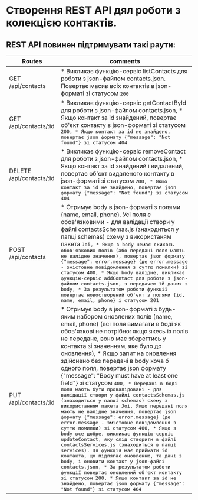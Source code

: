 # Створення REST API дял роботи з колекцією контактів.

## REST API повинен підтримувати такі раути:

| Routes                | comments                                                                                                                                  |
| --------------------- | ----------------------------------------------------------------------------------------------------------------------------------------- |
| GET /api/contacts     | * Викликає функцію-сервіс listContacts для роботи з json-файлом contacts.json. Повертає масив всіх контактів в json-форматі зі статусом <kbd>200<kbd> |
| GET /api/contacts/:id | * Викликає функцію-сервіс getContactById для роботи з json-файлом contacts.json, * Якщо контакт за id знайдений, повертає об'єкт контакту в json-форматі зі статусом <kbd>200<kbd>, * Якщо контакт за id не знайдено, повертає json формату {"message": "Not found"} зі статусом <kbd>404<kbd> |
| DELETE /api/contacts/:id | * Викликає функцію-сервіс removeContact для роботи з json-файлом contacts.json, * Якщо контакт за id знайдений і видалений, повертає об'єкт видаленого контакту в json-форматі зі статусом <kbd>200<kbd>, * Якщо контакт за id не знайдено, повертає json формату {"message": "Not found"} зі статусом <kbd>404<kbd> |
| POST /api/contacts | * Отримує body в json-форматі з полями {name, email, phone}. Усі поля є обов'язковими - для валідації створи у файлі contactsSchemas.js (знаходиться у папці schemas) схему з використаням пакета <kbd>Joi<kbd>, * Якщо в body немає якихось обов'язкових полів (або передані поля мають не валідне значення), повертає json формату {"message": error.message} (де error.message - змістовне повідомлення з суттю помилки) зі статусом <kbd>400<kbd>, * Якщо body валідне, викликає функцію-сервіс addContact для роботи з json-файлом contacts.json, з передачею їй даних з body, * За результатом роботи функції повертає новостворений об'єкт з полями {id, name, email, phone} і статусом <kbd>201<kbd> |
| PUT /api/contacts/:id | * Отримує body в json-форматі з будь-яким набором оновлених полів (name, email, phone) (всі поля вимагати в боді як обов'язкові не потрібно: якщо якесь із полів не передане, воно має зберегтись у контакта зі значенням, яке було до оновлення), * Якщо запит на оновлення здійснено без передачі в body хоча б одного поля, повертає json формату {"message": "Body must have at least one field"} зі статусом <kbd>400<kbd>, * Передані в боді поля мають бути провалідовані - для валідації створи у файлі contactsSchemas.js (знаходиться у папці schemas) схему з використанням пакета <kbd>Joi<kbd>. Якщо передані поля мають не валідне значення, повертає json формату {"message": error.message} (де error.message - змістовне повідомлення з суттю помилки) зі статусом <kbd>400<kbd>, * Якщо з body все добре, викликає функцію-сервіс updateContact, яку слід створити в файлі contactsServices.js (знаходиться в папці services). Ця функція має приймати id контакта, що підлягає оновленню, та дані з body, і оновити контакт у json-файлі contacts.json, * За результатом роботи функції повертає оновлений об'єкт контакту зі статусом <kbd>200<kbd>, * Якщо контакт за id не знайдено, повертає json формату {"message": "Not found"} зі статусом <kbd>404<kbd> |

